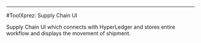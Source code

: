 ---

#ToolXprez: Supply Chain UI

Supply Chain UI which connects with HyperLedger and stores entire workflow and displays the movement of shipment.
